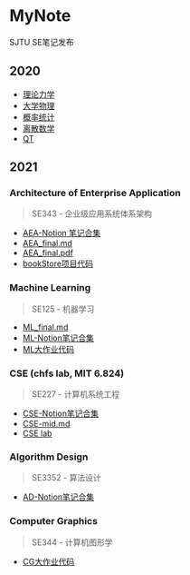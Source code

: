 # MyNote
SJTU SE笔记发布

## 2020 
- [理论力学](https://github.com/echo-xiao9/MyNote/blob/master/理论力学笔记.md)
- [大学物理](https://github.com/echo-xiao9/MyNote/blob/master/大学物理笔记.md)
- [概率统计](https://github.com/echo-xiao9/MyNote/blob/master/概率统计笔记.md)
- [离散数学](https://github.com/echo-xiao9/MyNote/blob/master/NoteOfDiscreteMathematics.md)
- [QT](https://github.com/echo-xiao9/MyNote/blob/master/Note%20of%20Qt.md)

## 2021

### Architecture of Enterprise Application

> SE343 - 企业级应用系统体系架构

- [AEA-Notion 笔记合集](https://pitch-circle-003.notion.site/AEA-d8cbc480501341d6a472678961e93490)
- [AEA_final.md]()
- [AEA_final.pdf]()
- [bookStore项目代码]()

### Machine Learning

> SE125 - 机器学习

- [ML_final.md]()
- [ML-Notion笔记合集](https://pitch-circle-003.notion.site/ML-4f5555050e724ee2aa349f7e7392fc0f)
- [ML大作业代码]()

### CSE (chfs lab, MIT 6.824)

> SE227 - 计算机系统工程

- [CSE-Notion笔记合集](https://pitch-circle-003.notion.site/CSE-488e1f575f264aa1b5332e0ce960a65a)
- [CSE-mid.md]()
- [CSE lab](https://github.com/echo-xiao9/SJTU-SE-Junior/tree/main/SE124_CSE)

### Algorithm Design

> SE3352 - 算法设计

- [AD-Notion笔记合集](https://pitch-circle-003.notion.site/Algorithm-ba2f26f6d5ae440eb0ba46689f05d2cf)

### Computer Graphics

> SE344 - 计算机图形学

- [CG大作业代码](https://github.com/echo-xiao9/Master-of-Oriental-Tea-Set)











